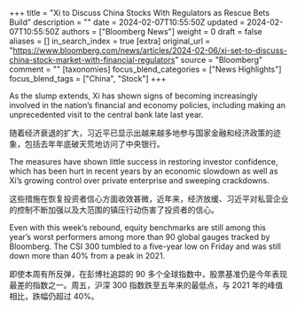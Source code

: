 +++
title = "Xi to Discuss China Stocks With Regulators as Rescue Bets Build"
description = ""
date = 2024-02-07T10:55:50Z
updated = 2024-02-07T10:55:50Z
authors = ["Bloomberg News"]
weight = 0
draft = false
aliases = []
in_search_index = true
[extra]
original_url = "https://www.bloomberg.com/news/articles/2024-02-06/xi-set-to-discuss-china-stock-market-with-financial-regulators"
source = "Bloomberg"
comment = ""
[taxonomies]
focus_blend_categories = ["News Highlights"]
focus_blend_tags = ["China", "Stock"]
+++

As the slump extends, Xi has shown signs of becoming increasingly involved in the nation’s financial and economy policies, including making an unprecedented visit to the central bank late last year.

随着经济衰退的扩大，习近平已显示出越来越多地参与国家金融和经济政策的迹象，包括去年年底破天荒地访问了中央银行。

The measures have shown little success in restoring investor confidence, which has been hurt in recent years by an economic slowdown as well as Xi’s growing control over private enterprise and sweeping crackdowns.

这些措施在恢复投资者信心方面收效甚微，近年来，经济放缓、习近平对私营企业的控制不断加强以及大范围的镇压行动伤害了投资者的信心。

Even with this week’s rebound, equity benchmarks are still among this year’s worst performers among more than 90 global gauges tracked by Bloomberg. The CSI 300 tumbled to a five-year low on Friday and was still down more than 40% from a peak in 2021.

即使本周有所反弹，在彭博社追踪的 90 多个全球指数中，股票基准仍是今年表现最差的指数之一。周五，沪深 300 指数跌至五年来的最低点，与 2021 年的峰值相比，跌幅仍超过 40%。

